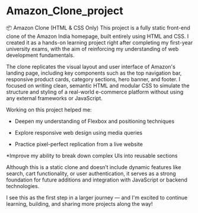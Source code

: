 # Amazon_Clone_project
📦 Amazon Clone (HTML & CSS Only)
This project is a fully static front-end clone of the Amazon India homepage, built entirely using HTML and CSS. I created it as a hands-on learning project right after completing my first-year university exams, with the aim of reinforcing my understanding of web development fundamentals.

The clone replicates the visual layout and user interface of Amazon's landing page, including key components such as the top navigation bar, responsive product cards, category sections, hero banner, and footer. I focused on writing clean, semantic HTML and modular CSS to simulate the structure and styling of a real-world e-commerce platform without using any external frameworks or JavaScript.

Working on this project helped me:

* Deepen my understanding of Flexbox and positioning techniques

* Explore responsive web design using media queries

* Practice pixel-perfect replication from a live website
  
*Improve my ability to break down complex UIs into reusable sections

Although this is a static clone and doesn’t include dynamic features like search, cart functionality, or user authentication, it serves as a strong foundation for future additions and integration with JavaScript or backend technologies.

I see this as the first step in a larger journey — and I'm excited to continue learning, building, and sharing more projects along the way!

